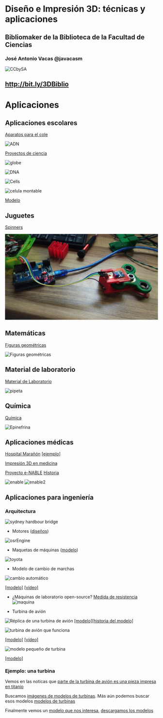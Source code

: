 # Diseño e Impresión 3D: técnicas y aplicaciones

## Bibliomaker de la Biblioteca de la Facultad de Ciencias


### José Antonio Vacas @javacasm

![CCbySA](images/CCbySQ_88x31.png)

## http://bit.ly/3DBiblio


# Aplicaciones



## Aplicaciones escolares

[Aparatos para el cole](https://www.thingiverse.com/javacasm/collections/cole)

![ADN](https://cdn.thingiverse.com/renders/04/19/93/ee/b7/d2b5ca33bd970f64a6301fa75ae2eb22_preview_card.jpg)

[Proyectos de ciencia](https://www.thingiverse.com/MakerBotLearning/collections/science-projects)

![globe](https://cdn.thingiverse.com/renders/30/e8/04/d6/6d/IMG_1895_Crop_preview_card.jpg)

![DNA](https://cdn.thingiverse.com/renders/b3/30/1e/02/f9/1a99206dd09823bf94f50f0091af27cb_preview_card.JPG)

![Cells](https://cdn.thingiverse.com/renders/cb/27/3c/11/fb/61d0922c1fe213079382f35dd90a4a82_preview_card.jpg)

![celula montable](https://thingiverse-production-new.s3.amazonaws.com/renders/31/87/51/87/f2/882eee1e76aaafc4e3609c0776acdadb_preview_featured.jpg)

[Modelo](https://www.thingiverse.com/thing:2485063)

## Juguetes

[Spinners](https://github.com/javacasm/Spinners)

![Spinners](https://github.com/javacasm/Spinners/raw/master/images/Montaje_testBench.jpg)


## Matemáticas

[Figuras geométricas](https://www.thingiverse.com/javacasm/collections/figuras-geometricas)

![Figuras geométricas](https://cdn.thingiverse.com/renders/ca/20/46/b6/76/SAM_0732_preview_card.JPG)

## Material de laboratorio

[Material de Laboratorio](https://www.thingiverse.com/javacasm/collections/laboratorio)

![pipeta](https://cdn.thingiverse.com/renders/d7/68/6a/35/52/IMG_1752_preview_card.jpg)

## Química

[Química](https://www.thingiverse.com/javacasm/collections/quimica)

![Epinefrina](https://cdn.thingiverse.com/renders/94/43/04/e5/03/WP_20141007_010_preview_card.jpg)

## Aplicaciones médicas

[Hospital Marañón](https://twitter.com/hashtag/hospitalmara%C3%B1on3D?src=hash) [[ejemplo]](https://twitter.com/rupermac/status/722907922930380801)

[Impresión 3D en medicina](http://impresiontresde.com/blog/9-aplicaciones-medicas-de-la-impresion-3d/)

[Proyecto e-NABLE](http://enablingthefuture.org/)
[Historia](http://www.imprimalia3d.com/noticias/2014/03/06/001528/pr-tesis-manos-mediante-impresi-n-3d)

![enable](./images/NEWRELOADED.jpg)
![enable2](./images/ISABELLAARMteam.jpg)

## Aplicaciones para ingeniería

### Arquitectura

![sydney hardbour bridge](https://c4.staticflickr.com/8/7369/9148811913_5e6288750d_n.jpg)

* Motores ([diseños](https://github.com/gNSortino/OSREngines))

![osrEngine](./images/OSREngine.png)

* Maquetas de máquinas ([modelo](http://www.thingiverse.com/thing:644933))

![toyota](http://thingiverse-production-new.s3.amazonaws.com/renders/09/c5/6c/6e/da/IMG_0848_preview_featured.JPG)

* Modelo de cambio de marchas

![cambio automático](http://thingiverse-production-new.s3.amazonaws.com/renders/50/f3/94/7d/20/IMG_0993_preview_featured.JPG)

[[modelo]](http://www.thingiverse.com/thing:713815)  [[vídeo]](https://www.youtube.com/watch?v=-FyC3dn3HJY)

* ¿Máquinas de laboratorio open-source? [Medida de resistencia](http://3dprint.com/57992/testrbot-3d-print-testing/)
![maquina](http://3dprint.com/wp-content/uploads/2015/04/test.png)

* Turbina de avión

![Réplica de una turbina de avión](http://3dprint.com/wp-content/uploads/2014/10/jets1.jpg) [[modelo]](https://www.thingiverse.com/thing:392115)[[historia del modelo]](http://3dprint.com/17716/3d-printed-jet-engine/)

![turbina de avión que funciona](http://thingiverse-production-new.s3.amazonaws.com/renders/f5/fe/54/c3/53/Gerrys_Jet_Engine_preview_featured.jpg)

[[modelo]](http://www.thingiverse.com/thing:114468)    [[vídeo]](https://www.youtube.com/watch?v=6rX4xv5-NvE)

![modelo pequeño de turbina](http://3dprint.com/wp-content/uploads/2014/07/buildyourown5.gif)

[[modelo]](https://www.thingiverse.com/thing:392115)

### Ejemplo: una turbina

Vemos en las noticas que [parte de la turbina de avión es una pieza impresa en titanio](http://www.gereports.com/post/119370423770/jet-engines-with-3d-printed-parts-power-next-gen)

Buscamos [imágenes de modelos de turbinas](https://www.google.es/search?q=thingiverse++turbine&safe=off&espv=2&biw=1920&bih=895&source=lnms&tbm=isch&sa=X&ei=qXVcVbPsKIXwUKX6gKAH&ved=0CAYQ_AUoAQ). Más aún podemos buscar esos modelos [modelos de turbinas](https://www.thingiverse.com/tag:turbine/page:1)

Finalmente vemos un [modelo que nos interesa](http://www.thingiverse.com/thing:76369), [descargamos los modelos](http://www.thingiverse.com/thing:76369/zip)

